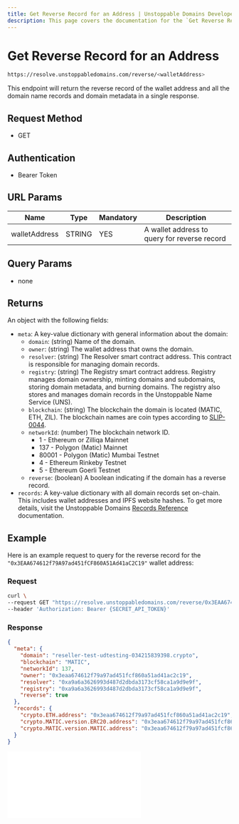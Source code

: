 ```yaml
---
title: Get Reverse Record for an Address | Unstoppable Domains Developer Portal
description: This page covers the documentation for the `Get Reverse Record for an Address` endpoint.
---
```


# Get Reverse Record for an Address

```bash
https://resolve.unstoppabledomains.com/reverse/<walletAddress>
```

This endpoint will return the reverse record of the wallet address and all the domain name records and domain metadata in a single response.

## Request Method

* GET

## Authentication

* Bearer Token

## URL Params

| Name | Type | Mandatory | Description |
| - | - | - | - |
| walletAddress | STRING | YES | A wallet address to query for reverse record |

## Query Params

* none

## Returns

An object with the following fields:

* `meta`: A key-value dictionary with general information about the domain:
    * `domain`: (string) Name of the domain.
    * `owner`: (string) The wallet address that owns the domain.
    * `resolver`: (string) The Resolver smart contract address. This contract is responsible for managing domain records.
    * `registry`: (string) The Registry smart contract address. Registry manages domain ownership, minting domains and subdomains, storing domain metadata, and burning domains. The registry also stores and manages domain records in the Unstoppable Name Service (UNS).
    * `blockchain`: (string) The blockchain the domain is located (MATIC, ETH, ZIL). The blockchain names are coin types according to [SLIP-0044](https://github.com/satoshilabs/slips/blob/master/slip-0044.md).
    * `networkId`: (number) The blockchain network ID.
        * 1 - Ethereum or Zilliqa Mainnet
        * 137 - Polygon (Matic) Mainnet
        * 80001 - Polygon (Matic) Mumbai Testnet
        * 4 - Ethereum Rinkeby Testnet
        * 5 - Ethereum Goerli Testnet
    * `reverse`: (boolean) A boolean indicating if the domain has a reverse record.
* `records`: A key-value dictionary with all domain records set on-chain. This includes wallet addresses and IPFS website hashes. To get more details, visit the Unstoppable Domains [Records Reference](/developer-toolkit/reference/records-reference.md) documentation.

## Example

Here is an example request to query for the reverse record for the `"0x3EAA674612f79A97ad451fCF860A51Ad41aC2C19"` wallet address:

### Request

```bash
curl \
--request GET "https://resolve.unstoppabledomains.com/reverse/0x3EAA674612f79A97ad451fCF860A51Ad41aC2C19" \
--header 'Authorization: Bearer {SECRET_API_TOKEN}'
```

### Response

```json
{
  "meta": {
    "domain": "reseller-test-udtesting-034215839398.crypto",
    "blockchain": "MATIC",
    "networkId": 137,
    "owner": "0x3eaa674612f79a97ad451fcf860a51ad41ac2c19",
    "resolver": "0xa9a6a3626993d487d2dbda3173cf58ca1a9d9e9f",
    "registry": "0xa9a6a3626993d487d2dbda3173cf58ca1a9d9e9f",
    "reverse": true
  },
  "records": {
    "crypto.ETH.address": "0x3eaa674612f79a97ad451fcf860a51ad41ac2c19",
    "crypto.MATIC.version.ERC20.address": "0x3eaa674612f79a97ad451fcf860a51ad41ac2c19",
    "crypto.MATIC.version.MATIC.address": "0x3eaa674612f79a97ad451fcf860a51ad41ac2c19"
  }
}
```

<embed src="/snippets/_discord.md" />
